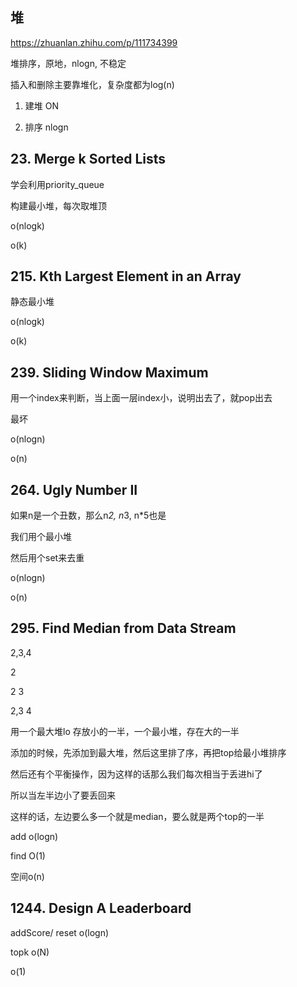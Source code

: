 ## 堆

https://zhuanlan.zhihu.com/p/111734399

堆排序，原地，nlogn, 不稳定

插入和删除主要靠堆化，复杂度都为log(n)

1. 建堆 ON

2. 排序 nlogn


## 23. Merge k Sorted Lists

学会利用priority_queue

构建最小堆，每次取堆顶

o(nlogk)

o(k)

## 215. Kth Largest Element in an Array

静态最小堆

o(nlogk)

o(k)

## 239. Sliding Window Maximum

用一个index来判断，当上面一层index小，说明出去了，就pop出去

最坏

o(nlogn)

o(n)

## 264. Ugly Number II

如果n是一个丑数，那么n*2, n*3, n*5也是

我们用个最小堆

然后用个set来去重

o(nlogn)

o(n)

## 295. Find Median from Data Stream

2,3,4

2 

2 3 

2,3 4

用一个最大堆lo 存放小的一半，一个最小堆，存在大的一半

添加的时候，先添加到最大堆，然后这里排了序，再把top给最小堆排序

然后还有个平衡操作，因为这样的话那么我们每次相当于丢进hi了

所以当左半边小了要丢回来

这样的话，左边要么多一个就是median，要么就是两个top的一半

add o(logn)

find O(1)

空间o(n)

## 1244. Design A Leaderboard

addScore/ reset o(logn) 

topk o(N)

o(1)